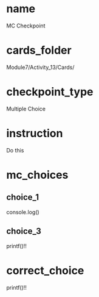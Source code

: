 # name
MC Checkpoint      

# cards_folder
Module7/Activity_13/Cards/

# checkpoint_type
Multiple Choice

# instruction
Do this     

# mc_choices

## choice_1
console.log()

## choice_3
printf()!!

# correct_choice
printf()!!